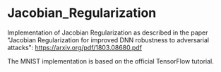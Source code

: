 # Jacobian_Regularization

Implementation of Jacobian Regularization as described in the paper "Jacobian Regularization for improved DNN robustness to adversarial attacks": https://arxiv.org/pdf/1803.08680.pdf

The MNIST implementation is based on the official TensorFlow tutorial.
